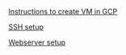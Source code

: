 
[Instructions to create VM in GCP](VMsetup.md)


[SSH setup](SSHaccess.md)


[Webserver setup](Webserver.md)

